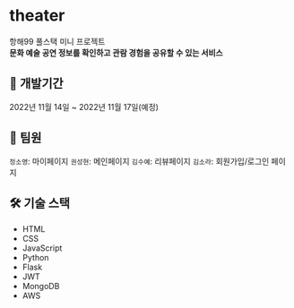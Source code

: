 # theater
항해99 풀스택 미니 프로젝트  
**문화 예술 공연 정보를 확인하고 관람 경험을 공유할 수 있는 서비스**

## 📆 개발기간
2022년 11월 14일 ~ 2022년 11월 17일(예정)

## 👯 팀원
`정소영`: 마이페이지
`권성현`: 메인페이지 
`김수예`: 리뷰페이지
`김소라`: 회원가입/로그인 페이지

## 🛠️ 기술 스택
* HTML
* CSS
* JavaScript
* Python
* Flask
* JWT
* MongoDB
* AWS

